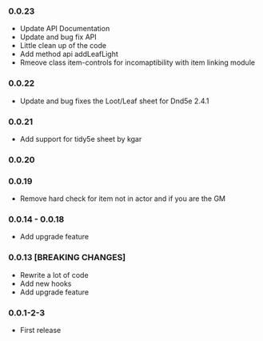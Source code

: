 ### 0.0.23

- Update API Documentation
- Update and bug fix API
- Little clean up of the code
- Add method api addLeafLight
- Rmeove class item-controls for incomaptibility with item linking module


### 0.0.22

- Update and bug fixes the Loot/Leaf sheet for Dnd5e 2.4.1

### 0.0.21

- Add support for tidy5e sheet by kgar
### 0.0.20

### 0.0.19

- Remove hard check for item not in actor and if you are the GM

### 0.0.14 - 0.0.18

- Add upgrade feature

### 0.0.13 [BREAKING CHANGES]

- Rewrite a lot of code
- Add new hooks
- Add upgrade feature

### 0.0.1-2-3

- First release
